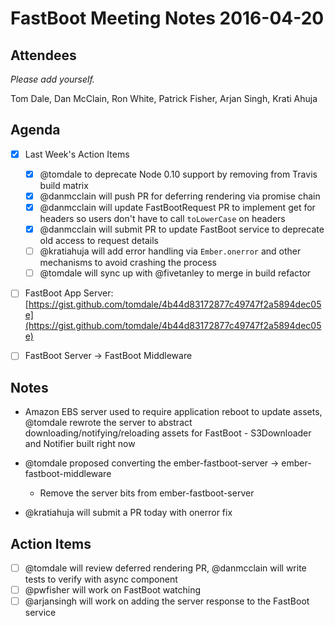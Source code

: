 # FastBoot Meeting Notes 2016-04-20

## Attendees

_Please add yourself._

Tom Dale, Dan McClain, Ron White, Patrick Fisher, Arjan Singh, Krati
Ahuja

## Agenda

- [x] Last Week's Action Items

  - [x] @tomdale to deprecate Node 0.10 support by removing from
        Travis build matrix
  - [x] @danmcclain will push PR for deferring rendering via promise
        chain
  - [x] @danmcclain will update FastBootRequest PR to implement get
        for headers so users don't have to call `toLowerCase` on headers
  - [x] @danmcclain will submit PR to update FastBoot service to
        deprecate old access to request details
  - [ ] @kratiahuja will add error handling via `Ember.onerror` and
        other mechanisms to avoid crashing the process
  - [ ] @tomdale will sync up with @fivetanley to merge in build
        refactor

- [ ] FastBoot App Server:
      [https://gist.github.com/tomdale/4b44d83172877c49747f2a5894dec05e](https://gist.github.com/tomdale/4b44d83172877c49747f2a5894dec05e)
- [ ] FastBoot Server -> FastBoot Middleware

## Notes

- Amazon EBS server used to require application reboot to update assets,
  @tomdale rewrote the server to abstract
  downloading/notifying/reloading assets for FastBoot - S3Downloader and Notifier built right now

- @tomdale proposed converting the ember-fastboot-server ->
  ember-fastboot-middleware

  - Remove the server bits from ember-fastboot-server

- @kratiahuja will submit a PR today with onerror fix

## Action Items

- [ ] @tomdale will review deferred rendering PR, @danmcclain will write tests to verify with
      async component
- [ ] @pwfisher will work on FastBoot watching
- [ ] @arjansingh will work on adding the server response to the
      FastBoot service
